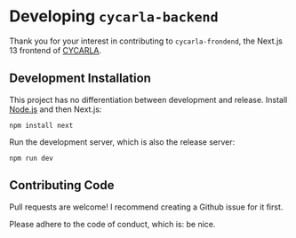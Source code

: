 # Developing `cycarla-backend`

Thank you for your interest in contributing to `cycarla-frondend`, the Next.js 13 frontend of [CYCARLA](https://github.com/tensorturtle/cycarla).

## Development Installation

This project has no differentiation between development and release. Install [Node.js](https://nodejs.org/en) and then Next.js:
```
npm install next
```

Run the development server, which is also the release server:
```
npm run dev
```

## Contributing Code

Pull requests are welcome! I recommend creating a Github issue for it first.

Please adhere to the code of conduct, which is: be nice.
